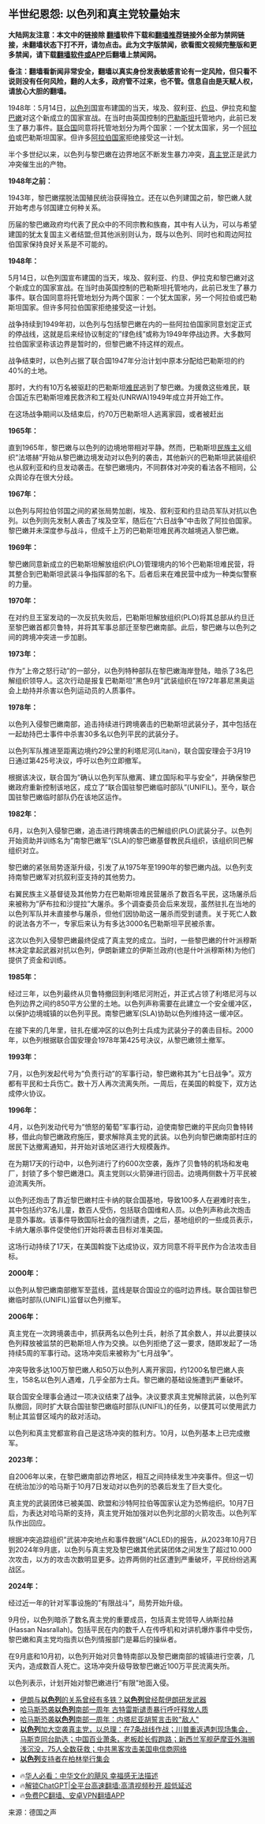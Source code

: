  <!-- 面包屑导航 --> <h2>半世纪恩怨: 以色列和真主党较量始末</h2> <p class="notice"><b>大陆网友注意：本文中的链接除 <a href="https://github.com/bannedbook/fanqiang" >翻墙</a>软件下载和<a href="https://github.com/killgcd/justmysocks/blob/master/README.md">翻墙推荐</a>链接外全部为禁网链接，未翻墙状态下打不开，请勿点击。此为文字版禁闻，欲看图文视频完整版和更多禁闻，请下载<a href="https://github.com/bannedbook/fanqiang">翻墙软件或APP</a>后翻墙上禁闻网。</p><p>备注：翻墙看新闻非常安全，翻墙以真实身份发表敏感言论有一定风险，但只看不说则没有任何风险，翻的人太多，政府管不过来，也不管。信息自由是天赋人权，请放心大胆的翻墙。</b></p>  <div class="entry"> <p id="summary">1948年：5月14日，<a href="https://www.bannedbook.org/bnews/tag/%e4%bb%a5%e8%89%b2%e5%88%97/" class="st_tag internal_tag" rel="tag" title="标签 以色列 下的日志">以色列</a>国宣布建国的当天，埃及、叙利亚、<a href="https://www.bannedbook.org/bnews/tag/%e7%ba%a6%e6%97%a6/" class="st_tag internal_tag" rel="tag" title="标签 约旦 下的日志">约旦</a>、伊拉克和<a href="https://www.bannedbook.org/bnews/tag/%e9%bb%8e%e5%b7%b4%e5%ab%a9/" class="st_tag internal_tag" rel="tag" title="标签 黎巴嫩 下的日志">黎巴嫩</a>对这个新成立的国家宣战。在当时由英国控制的<a href="https://www.bannedbook.org/bnews/tag/%e5%b7%b4%e5%8b%92%e6%96%af%e5%9d%a6/" class="st_tag internal_tag" rel="tag" title="标签 巴勒斯坦 下的日志">巴勒斯坦</a>托管地内，此前已发生了暴力事件。<a href="https://www.bannedbook.org/bnews/tag/%e8%81%94%e5%90%88%e5%9b%bd/" class="st_tag internal_tag" rel="tag" title="标签 联合国 下的日志">联合国</a>同意将托管地划分为两个国家：一个犹太国家，另一个<a href="https://www.bannedbook.org/bnews/tag/%e9%98%bf%e6%8b%89%e4%bc%af/" class="st_tag internal_tag" rel="tag" title="标签 阿拉伯 下的日志">阿拉伯</a>或巴勒斯坦国家。但许多<a href="https://www.bannedbook.org/bnews/tag/%E9%98%BF%E6%8B%89%E4%BC%AF%E5%9B%BD%E5%AE%B6/" class="st_tag internal_tag" rel="tag" title="标签 阿拉伯国家 下的日志">阿拉伯国家</a>拒绝接受这一计划。</p> <p>半个多世纪以来，以色列与黎巴嫩在边界地区不断发生暴力冲突，<a href="https://www.bannedbook.org/bnews/tag/%e7%9c%9f%e4%b8%bb%e5%85%9a/" class="st_tag internal_tag" rel="tag" title="标签 真主党 下的日志">真主党</a>正是武力冲突催生出的产物。</p> <p><strong>1948年之前：</strong></p> <p>1943年，黎巴嫩摆脱法国殖民统治获得独立。还在以色列建国之前，黎巴嫩人就开始考虑与邻国建立何种关系。</p> <p>历届的黎巴嫩政府均代表了民众中的不同宗教和族裔，其中有人认为，可以与希望建国的犹太复国主义者结盟;但其他派别则认为，既与以色列、同时也和周边阿拉伯国家保持良好关系是不可能的。</p> <p><strong>1948年：</strong></p> <p>5月14日，以色列国宣布建国的当天，埃及、叙利亚、约旦、伊拉克和黎巴嫩对这个新成立的国家宣战。在当时由英国控制的巴勒斯坦托管地内，此前已发生了暴力事件。联合国同意将托管地划分为两个国家：一个犹太国家，另一个阿拉伯或巴勒斯坦国家。但许多阿拉伯国家拒绝接受这一计划。</p> <p>战争持续到1949年初，以色列与包括黎巴嫩在内的一些阿拉伯国家同意划定正式的停战线，这就是后来经协议制定的&#8221;绿色线&#8221;或称为1949年停战边界。大多数阿拉伯国家坚称该边界是暂时的，但黎巴嫩不持这样的观点。</p> <p>战争结束时，以色列占据了联合国1947年分治计划中原本分配给巴勒斯坦的约40%的土地。</p> <p>那时，大约有10万名被驱赶的巴勒斯坦<a href="https://www.bannedbook.org/bnews/tag/%e9%9a%be%e6%b0%91/" class="st_tag internal_tag" rel="tag" title="标签 难民 下的日志">难民</a>逃到了黎巴嫩。为援救这些难民，联合国近东巴勒斯坦难民救济和工程处(UNRWA)1949年成立并开始工作。</p> <p>在这场战争期间以及结束后，约70万巴勒斯坦人逃离家园，或者被赶出</p> <p><strong>1965年：</strong></p> <p>直到1965年，黎巴嫩与以色列的边境地带相对平静。然而，巴勒斯坦<span class='wp_keywordlink'><a href="https://www.bannedbook.org/forum11/topic333.html" title="禁片：民族主义和三座大山" target="_blank">民族主义</a></span>组织&#8221;法塔赫&#8221;开始从黎巴嫩边境发动对以色列的袭击，其他新兴的巴勒斯坦武装组织也从叙利亚和约旦发动袭击。在黎巴嫩境内，不同群体对冲突的看法各不相同，公众舆论存在很大分歧。</p> <p><strong>1967年：</strong></p>  <p>以色列与阿拉伯邻国之间的紧张局势加剧，埃及、叙利亚和约旦动员军队对抗以色列。以色列则先发制人袭击了埃及空军，随后在&#8221;六日战争&#8221;中击败了阿拉伯国家。黎巴嫩并未深度参与战斗，但成千上万的巴勒斯坦难民再次越境逃入黎巴嫩。</p> <p><strong>1969年：</strong></p> <p>黎巴嫩同意新成立的巴勒斯坦解放组织(PLO)管理境内的16个巴勒斯坦难民营，将其整合到巴勒斯坦武装斗争指挥部的名下。后者后来在难民营中成为一种类似警察的力量。</p> <p><strong>1970年：</strong></p> <p>在对约旦王室发动的一次反抗失败后，巴勒斯坦解放组织(PLO)将其总部从约旦迁至黎巴嫩首都贝鲁特，并将其军事总部迁至黎巴嫩南部。此后，黎巴嫩与以色列之间的跨境冲突进一步加剧。</p> <p><strong>1973年：</strong></p> <p>作为&#8221;上帝之怒行动&#8221;的一部分，以色列特种部队在黎巴嫩海岸登陆，暗杀了3名巴解组织领导人。这次行动是报复巴勒斯坦&#8221;黑色9月&#8221;武装组织在1972年慕尼黑奥运会上劫持并杀害以色列运动员的人质事件。</p> <p><strong>1978年：</strong></p> <p>以色列入侵黎巴嫩南部，追击持续进行跨境袭击的巴勒斯坦武装分子，其中包括在一起劫持巴士事件中杀害30多名以色列平民的武装分子。</p> <p>以色列军队推进至距离边境约29公里的利塔尼河(Litani)，联合国安理会于3月19日通过第425号决议，呼吁以色列立即撤军。</p> <p>根据该决议，联合国为&#8221;确认以色列军队撤离、建立国际和平与安全&#8221;，并确保黎巴嫩政府重新控制该地区，成立了&#8221;联合国驻黎巴嫩临时部队&#8221;(UNIFIL)。至今，联合国驻黎巴嫩临时部队仍在该地区运作。</p> <p><strong>1982年：</strong></p> <p>6月，以色列入侵黎巴嫩，追击进行跨境袭击的巴解组织(PLO)武装分子。以色列开始资助并训练名为&#8221;南黎巴嫩军&#8221;(SLA)的黎巴嫩基督教民兵组织，该组织同巴解组织对立。</p> <p>黎巴嫩的紧张局势逐渐升级，引发了从1975年至1990年的黎巴嫩内战。以色列支持南黎巴嫩军对抗叙利亚支持的其他势力。</p>  <p>右翼民族主义基督徒及其他势力在巴勒斯坦难民营屠杀了数百名平民，这场屠杀后来被称为&#8221;萨布拉和沙提拉&#8221;大屠杀。多个调查委员会后来发现，虽然驻扎在当地的以色列军队并未直接参与屠杀，但他们因协助这一屠杀而受到谴责。关于死亡人数的说法各方不一，专家后来认为有多达3000名巴勒斯坦平民被杀害。</p> <p>这次以色列入侵黎巴嫩最终促成了真主党的成立。当时，一些黎巴嫩的什叶派穆斯林决定拿起武器对抗以色列，伊朗新建立的伊斯兰政府(也是什叶派穆斯林)为他们提供了资金和训练。</p> <p><strong>1985年：</strong></p> <p>经过三年，以色列最终从贝鲁特撤回到利塔尼河附近，并正式占领了利塔尼河与以色列边界之间约850平方公里的土地。以色列声称需要在此建立一个安全缓冲区，以保护边境城镇的以色列平民。南黎巴嫩军(SLA)协助以色列维持这一缓冲区。</p> <p>在接下来的几年里，驻扎在缓冲区的以色列士兵成为武装分子的袭击目标。2000年，以色列根据联合国安理会1978年第425号决议，从黎巴嫩领土撤军。</p> <p><strong>1993年：</strong></p> <p>7月，以色列发起代号为&#8221;负责行动&#8221;的军事行动，黎巴嫩称其为&#8221;七日战争&#8221;。双方都有平民和士兵伤亡。数十万人再次流离失所。一周后，在美国的斡旋下，双方达成停火协议。</p> <p><strong>1996年：</strong></p> <p>4月，以色列发动代号为&#8221;愤怒的葡萄&#8221;军事行动，迫使南黎巴嫩的平民向贝鲁特转移，借此向黎巴嫩政府施压，要求解除真主党的武装。以色列向黎巴嫩南部村庄的居民下达撤离通知，并开始对该地区进行大规模轰炸。</p> <p>在为期17天的行动中，以色列进行了约600次空袭，轰炸了贝鲁特的机场和发电厂，封锁了多个黎巴嫩港口。真主党则以火箭弹进行回击。边境两侧数十万平民被迫流离失所。</p> <p>以色列还炮击了靠近黎巴嫩村庄卡纳的联合国基地，导致100多人在避难时丧生，其中包括约37名儿童，数百人受伤，包括联合国维和人员。以色列声称此次炮击是意外事故。该事件导致国际社会的强烈谴责，之后，基地组织的一些成员表示，卡纳大屠杀事件促使他们开始将袭击目标对准美国。</p> <p>这场行动持续了17天，在美国斡旋下达成协议，双方同意不将平民作为合法攻击目标。</p> <p><strong>2000年：</strong></p> <p>以色列从黎巴嫩南部撤军至蓝线，蓝线是联合国设立的临时边界线。联合国驻黎巴嫩临时部队(UNIFIL)监督以色列撤军。</p>  <p><strong>2006年：</strong></p> <p>真主党在一次跨境袭击中，抓获两名以色列士兵，射杀了其余数人，并以此要挟以色列释放被监禁的巴勒斯坦人作为交换。以色列拒绝了这一要求，随即发起了一场持续5周的军事行动。这场冲突后来被称为&#8221;七月战争&#8221;。</p> <p>冲突导致多达100万黎巴嫩人和50万以色列人离开家园，约1200名黎巴嫩人丧生，158名以色列人遇难，几乎全部为士兵。黎巴嫩的基础设施遭到严重破坏。</p> <p>联合国安全理事会通过一项决议结束了战争。决议要求真主党解除武装，以色列军队撤回，同时扩大联合国驻黎巴嫩临时部队(UNIFIL)的任务，以便其可以使用武力制止其监督区域内的敌对活动。</p> <p>以色列和真主党都宣称自己是这场冲突的胜利方。10月，以色列基本上已完成撤军。</p> <p><strong>2023年：</strong></p> <p>自2006年以来，在黎巴嫩南部边界地区，相互之间持续发生冲突事件。但这一切在统治加沙的哈马斯于10月7日发动对以色列的恐袭后发生了巨大变化。</p> <p>真主党的武装团体已被美国、欧盟和沙特阿拉伯等国家认定为恐怖组织。10月7日后，为表达对哈马斯的支持，真主党开始加强对以色列北部的火箭攻击。以色列军队作出回应。</p> <p>根据冲突追踪组织&#8221;武装冲突地点和事件数据&#8221;(ACLED)的报告，从2023年10月7日到2024年9月底，以色列与真主党及黎巴嫩其他武装团体之间发生了超过10.000次攻击，以方的攻击次数明显更多。边界两侧的社区遭到严重破坏，平民纷纷逃离战区。</p> <p><strong>2024年：</strong></p> <p>经过近一年的针对军事设施的&#8221;有限战斗&#8221;，局势开始升级。</p> <p>9月份，以色列暗杀了数名真主党的重要成员，包括真主党领导人纳斯拉赫(Hassan Nasrallah)。包括平民在内的数千人在传呼机和对讲机爆炸事件中受伤，黎巴嫩和真主党均指责以色列情报部门是幕后的操纵者。</p> <p>在9月底和10月初，以色列开始对贝鲁特南部以及黎巴嫩南部的城镇进行空袭，几天内，造成数百人死亡。这场冲突升级导致黎巴嫩近100万平民流离失所。</p> <p>以色列表示，计划开始对黎巴嫩进行&#8221;有限&#8221;地面入侵。</p>  <!--<div id="taboola-mid-1"></div>--><ul class='op-related-articles' title='相关阅读'> <li><a href='https://www.bannedbook.org/bnews/comments/20241007/2098451.html' target='_blank'>伊朗与<b>以色列</b>的关系曾经有多铁？<b>以色列</b>曾经帮伊朗研发武器</a></li> <li><a href='https://www.bannedbook.org/bnews/headline/20241007/2098391.html' target='_blank'>哈马斯恐袭<b>以色列</b>南部一周年 古特雷斯谴责暴行呼吁释放人质</a></li> <li><a href='https://www.bannedbook.org/bnews/headline/20241007/2098390.html' target='_blank'>哈马斯恐袭<b>以色列</b>南部一周年：内塔尼亚胡誓言击败&quot;敌人&quot;</a></li> <li><a href='https://www.bannedbook.org/bnews/bannedvideo/20241007/2098369.html' target='_blank'><b>以色列</b>加大空袭真主党，以总理：在7条战线作战；川普重返遇刺现场集会，马斯克同台助选；中国百业萧条，老板趁长假跑路；新西兰军舰萨摩亚外海搁浅沉没，75人全数获救；中共黑客攻击美国电信商网络</a></li> <li><a href='https://www.bannedbook.org/bnews/bannedvideo/20241007/2098362.html' target='_blank'><b>以色列</b>支持者在柏林举行集会</a></li> </ul> <ul class="texttj"> <!--<li>🔥<a href="https://www.bannedbook.org/bnews/ssgc/20230219/1850782.html" target="_blank">法国犹太老板：神告诉我们，只有一位中国人能救人类</a></li>--> <li>🔥<a href="https://www.bannedbook.org/bnews/comments/20220220/1694796.html" target="_blank">华人必看：中华文化的飓风 幸福感无法描述</a></li> <li>🔥<a href="https://github.com/bannedbook/fanqiang/wiki/V2ray%E6%9C%BA%E5%9C%BA" target="_blank">解锁ChatGPT|全平台高速翻墙:高清视频秒开,超低延迟</a></li> <li>🔥<a href="https://github.com/bannedbook/fanqiang/wiki/%E7%A6%81%E9%97%BB%E7%BD%91%E5%AE%89%E5%8D%93%E7%BF%BB%E5%A2%99%E6%96%B0%E9%97%BBAPP" target="_blank">免费PC翻墙、安卓VPN翻墙APP</a></li> </ul><p class="src-info">来源：德国之声 </p><a name='sharetosocial'></a> <div style="margin-bottom:5px;padding-bottom:5px;clear:both"> <div id="archive-pix-1" class="banner-ads"> <!-- AuctionX Display platform tag START --> <div id="27602x728x90x621x_ADSLOT1" clicktrack="%%CLICK_URL_ESC%%"></div>  <!-- AuctionX Display platform tag END --> </div> <div id="archive-pix-2" class="banner-ads"> <!-- AuctionX Display platform tag START --> <div id="27556x300x250x621x_ADSLOT1" clicktrack="%%CLICK_URL_ESC%%" style="margin:0 auto;text-align:center"></div>  <!-- AuctionX Display platform tag END --> </div> </div>  <div id="archive-pix-1" class="banner-ads"> <!-- AuctionX Display platform tag START --> <div id="27603x728x90x621x_ADSLOT1" clicktrack="%%CLICK_URL_ESC%%"></div>  <!-- AuctionX Display platform tag END --> </div> </div><!--END ENTRY--> 